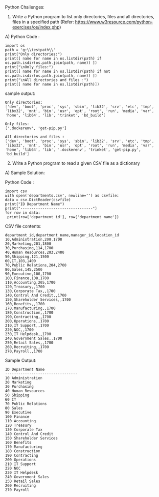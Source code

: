 Python Challenges:

1. Write a Python program to list only directories, files and all directories, files in a specified path
(Refer: https://www.w3resource.com/python-exercises/os/index.php)

A) Python Code :
  ```
import os
path = 'g:\\testpath\\'
print("Only directories:")
print([ name for name in os.listdir(path) if os.path.isdir(os.path.join(path, name)) ])
print("\nOnly files:")
print([ name for name in os.listdir(path) if not os.path.isdir(os.path.join(path, name)) ])
print("\nAll directories and files :")
print([ name for name in os.listdir(path)])
  ```
sample output: 
   ```
Only directories:
['dev', 'boot', 'proc', 'sys', 'sbin', 'lib32', 'srv', 'etc', 'tmp', 'libx32', 'mnt', 'bin', 'usr', 'opt', 'root', 'run', 'media', 'var', 'home', 'lib64', 'lib', 'trinket', 'bd_build']

Only files:
['.dockerenv', 'get-pip.py']

All directories and files :
['dev', 'boot', 'proc', 'sys', 'sbin', 'lib32', 'srv', 'etc', 'tmp', 'libx32', 'mnt', 'bin', 'usr', 'opt', 'root', 'run', 'media', 'var', 'home', 'lib64', 'lib', '.dockerenv', 'trinket', 'get-pip.py', 'bd_build']
  ```

2. Write a Python program to read a given CSV file as a dictionary

A) Sample Solution:

  Python Code :
  ```
import csv
with open('departments.csv', newline='') as csvfile:
 data = csv.DictReader(csvfile)
 print("ID Department Name")
 print("---------------------------------")
 for row in data:
   print(row['department_id'], row['department_name'])
  ```
  
  CSV file contents:
  ```
department_id,department_name,manager_id,location_id
10,Administration,200,1700
20,Marketing,201,1800
30,Purchasing,114,1700
40,Human Resources,203,2400
50,Shipping,121,1500
60,IT,103,1400
70,Public Relations,204,2700
80,Sales,145,2500
90,Executive,100,1700
100,Finance,108,1700
110,Accounting,205,1700
120,Treasury,,1700
130,Corporate Tax,,1700
140,Control And Credit,,1700
150,Shareholder Services,,1700
160,Benefits,,1700
170,Manufacturing,,1700
180,Construction,,1700
190,Contracting,,1700
200,Operations,,1700
210,IT Support,,1700
220,NOC,,1700
230,IT Helpdesk,,1700
240,Government Sales,,1700
250,Retail Sales,,1700
260,Recruiting,,1700
270,Payroll,,1700
```
  Sample Output:
```
ID Department Name
---------------------------------
10 Administration
20 Marketing
30 Purchasing
40 Human Resources
50 Shipping
60 IT
70 Public Relations
80 Sales
90 Executive
100 Finance
110 Accounting
120 Treasury
130 Corporate Tax
140 Control And Credit
150 Shareholder Services
160 Benefits
170 Manufacturing
180 Construction
190 Contracting
200 Operations
210 IT Support
220 NOC
230 IT Helpdesk
240 Government Sales
250 Retail Sales
260 Recruiting
270 Payroll
```
